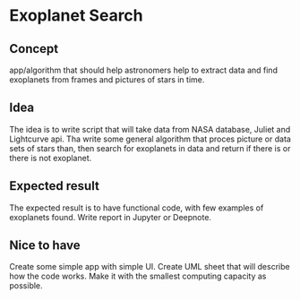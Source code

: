 # Exoplanet Search
## Concept
app/algorithm that should help astronomers help to 
extract data and find exoplanets from frames and pictures
of stars in time.

## Idea
The idea is to write script that will take data from NASA 
database, Juliet and Lightcurve api. Tha write some general
algorithm that proces picture or data sets of stars than,
then search for exoplanets in data and return if there is
or there is not exoplanet.  

## Expected result
The expected result is to have functional code, with few 
examples of exoplanets found. Write report in Jupyter
or Deepnote.

## Nice to have
Create some simple app with simple UI. Create UML sheet
that will describe how the code works. Make it with 
the smallest computing capacity as possible.